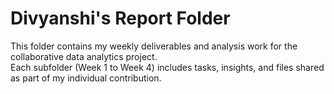 # Divyanshi's Report Folder

This folder contains my weekly deliverables and analysis work for the collaborative data analytics project.  
Each subfolder (Week 1 to Week 4) includes tasks, insights, and files shared as part of my individual contribution.


